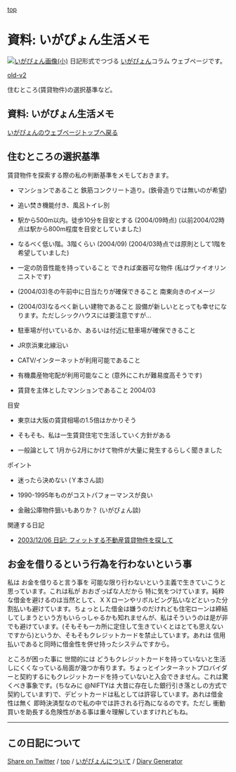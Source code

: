 [top](https://igapyon.github.io/diary/) 

資料: いがぴょん生活メモ
=====================================================================================================
[![いがぴょん画像(小)](https://igapyon.github.io/diary/images/iga200306s.jpg "いがぴょん")](https://igapyon.github.io/diary/memo/memoigapyon.html) 日記形式でつづる [いがぴょん](https://igapyon.github.io/diary/memo/memoigapyon.html)コラム ウェブページです。

[old-v2](memolife-orig.html)

住むところ(賃貸物件)の選択基準など。

## 資料: いがぴょん生活メモ

[いがぴょんのウェブページトップへ戻る](../../index.html)

## 住むところの選択基準

賃貸物件を探索する際の私の判断基準をメモしておきます。

* マンションであること
  鉄筋コンクリート造り。(鉄骨造りでは無いのが希望)
  
* 追い焚き機能付き、風呂トイレ別
  
* 駅から500m以内。徒歩10分を目安とする (2004/09時点)
  (以前2004/02時点は駅から800m程度を目安としていました)
  
* なるべく低い階。3階くらい (2004/09)
  (2004/03時点では原則として1階を希望していました)
  
* 一定の防音性能を持っていること
  できれば楽器可な物件 (私はヴァイオリンニストです)
  
* (2004/03)冬の午前中に日当たりが確保できること
  南東向きのイメージ 
  
* (2004/03)なるべく新しい建物であること
  設備が新しいととっても幸せになります。ただしシックハウスには要注意ですが…
  
* 駐車場が付いているか、あるいは付近に駐車場が確保できること
  
* JR京浜東北線沿い
  
* CATV/インターネットが利用可能であること
  
* 有機農産物宅配が利用可能なこと
  (意外にこれが難易度高そうです)
  
* 賃貸を主体としたマンションであること 2004/03

目安

* 東京は大阪の賃貸相場の1.5倍はかかりそう
  
* そもそも、私は一生賃貸住宅で生活していく方針がある
  
* 一般論として 1月から2月にかけて物件が大量に発生するらしく聞きました

ポイント

* 迷ったら決めない (Ｙ本さん談)
  
* 1990-1995年ものがコストパフォーマンスが良い
  
* 金融公庫物件狙いもありか？ (いがぴょん談)

関連する日記

* [2003/12/06 日記: フィットする不動産賃貸物件を探して](../2003/ig031206.html)

## お金を借りるという行為を行わないという事

私は お金を借りると言う事を 可能な限り行わないという主義で生きていこうと思っています。これは私が おおざっぱな人だから 特に気をつけています。純粋な借金を避けるのは当然として、ＸＸローンやリボルビング払いなどといった分割払いも避けています。ちょっとした借金は嫌うのだけれども住宅ローンは締結してしまうという方もいらっしゃるかも知れませんが、私はそういうのは是が非でも避けています。(そもそも一カ所に定住して生きていくとはとても思えないですから)というか、そもそもクレジットカードを禁止しています。あれは 信用払いであると同時に借金性を併せ持ったシステムですから。

ところが困った事に 世間的には どうもクレジットカードを持っていないと生活しにくくなっている局面が幾つか有ります。ちょっとインターネットプロバイダーと契約するにもクレジットカードを持っていないと入会できません。これは驚くべき事象です。(ちなみに
@NIFTYは 大昔に存在した銀行引き落としの方式で契約しています)で、デビットカードは私としては許容しています。あれは借金性は無く 即時決済型なので私の中では許される行為になるのです。ただし 衝動買いを助長する危険性がある事は重々理解していますけれどもね。

----------------------------------------------------------------------------------------------------

## この日記について

[Share on Twitter](https://twitter.com/intent/tweet?hashtags=igapyon%2Cdiary%2C%E3%81%84%E3%81%8C%E3%81%B4%E3%82%87%E3%82%93&text=%E8%B3%87%E6%96%99%3A+%E3%81%84%E3%81%8C%E3%81%B4%E3%82%87%E3%82%93%E7%94%9F%E6%B4%BB%E3%83%A1%E3%83%A2&url=https%3A%2F%2Figapyon.github.io%2Fdiary%2Fmemo%2Fmemolife.html) / [top](../index.html) / [いがぴょんについて](https://igapyon.github.io/diary/memo/memoigapyon.html) / [Diary Generator](https://github.com/igapyon/igapyonv3)
